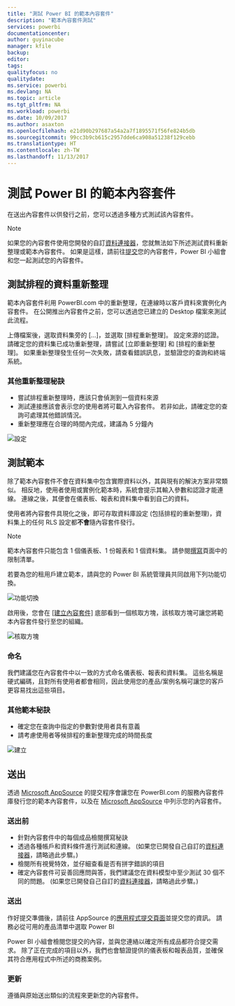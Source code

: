 ```yaml
---
title: "測試 Power BI 的範本內容套件"
description: "範本內容套件測試"
services: powerbi
documentationcenter: 
author: guyinacube
manager: kfile
backup: 
editor: 
tags: 
qualityfocus: no
qualitydate: 
ms.service: powerbi
ms.devlang: NA
ms.topic: article
ms.tgt_pltfrm: NA
ms.workload: powerbi
ms.date: 10/09/2017
ms.author: asaxton
ms.openlocfilehash: e21d90b297687a54a2a7f1895571f56fe824b5db
ms.sourcegitcommit: 99cc3b9cb615c2957dde6ca908a51238f129cebb
ms.translationtype: HT
ms.contentlocale: zh-TW
ms.lasthandoff: 11/13/2017
---
```

# <a name="testing-template-content-packs-for-power-bi"></a>測試 Power BI 的範本內容套件
在送出內容套件以供發行之前，您可以透過多種方式測試該內容套件。  

> [!NOTE]
> 如果您的內容套件使用您開發的自訂[資料連接器](https://aka.ms/DataConnectors)，您就無法如下所述測試資料重新整理或範本內容套件。 如果是這樣，請前往[提交](#submission)您的內容套件，Power BI 小組會和您一起測試您的內容套件。
> 
> 

## <a name="testing-scheduled-data-refresh"></a>測試排程的資料重新整理
範本內容套件利用 PowerBI.com 中的重新整理，在連線時以客戶資料來實例化內容套件。 在公開推出內容套件之前，您可以透過您已建立的 Desktop 檔案來測試此流程。

上傳檔案後，選取資料集旁的 [...]，並選取 [排程重新整理]。 設定來源的認證。 請確定您的資料集已成功重新整理，請嘗試 [立即重新整理] 和 [排程的重新整理]。 如果重新整理發生任何一次失敗，請查看錯誤訊息，並驗證您的查詢和終端系統。

### <a name="additional-refresh-tips"></a>其他重新整理秘訣
* 嘗試排程重新整理時，應該只會偵測到一個資料來源  
* 測試連接應該會表示您的使用者將可載入內容套件。 若非如此，請確定您的查詢可處理其他錯誤情況。  
* 重新整理應在合理的時間內完成，建議為 5 分鐘內  

![設定](media/template-content-pack-testing/scheduledrefresh.png)

<a name="templates"></a>

## <a name="testing-templates"></a>測試範本
除了範本內容套件不會在資料集中包含實際資料以外，其與現有的解決方案非常類似。 相反地，使用者使用或實例化範本時，系統會提示其輸入參數和認證才能連線。 連線之後，其便會在儀表板、報表和資料集中看到自己的資料。 

使用者將內容套件具現化之後，即可存取資料庫設定 (包括排程的重新整理)，資料集上的任何 RLS 設定都**不會**隨內容套件發行。  

> [!NOTE]
> 範本內容套件只能包含 1 個儀表板、1 份報表和 1 個資料集。 請參閱[撰寫](template-content-pack-authoring.md#restrictions)頁面中的限制清單。 
> 
> 

若要為您的租用戶建立範本，請與您的 Power BI 系統管理員共同啟用下列功能切換。 

![功能切換](media/template-content-pack-testing/featureswitch.png)

啟用後，您會在 [[建立內容套件]](https://app.powerbi.com/groups/me/publish-content/) 底部看到一個核取方塊，該核取方塊可讓您將範本內容套件發行至您的組織。 

![核取方塊](media/template-content-pack-testing/checkbox.png)

### <a name="naming"></a>命名
我們建議您在內容套件中以一致的方式命名儀表板、報表和資料集。 這些名稱是硬式編碼，且對所有使用者都會相同，因此使用您的產品/案例名稱可讓您的客戶更容易找出這些項目。

### <a name="additional-template-tips"></a>其他範本秘訣
* 確定您在查詢中指定的參數對使用者具有意義
* 請考慮使用者等候排程的重新整理完成的時間長度

![建立](media/template-content-pack-testing/createtemplate.png)

<a name="submission"></a>

## <a name="submission"></a>送出
透過 [Microsoft AppSource](https://appsource.microsoft.com/en-us/partners/list-an-app) 的提交程序會讓您在 PowerBI.com 的服務內容套件庫發行您的範本內容套件，以及在 [Microsoft AppSource](http://appsource.microsoft.com) 中列示您的內容套件。

### <a name="before-submission"></a>送出前
* 針對內容套件中的每個成品檢閱撰寫秘訣
* 透過各種帳戶和資料條件進行測試和連線。 (如果您已開發自己自訂的[資料連接器](https://aka.ms/DataConnectors)，請略過此步驟。)
* 檢閱所有視覺特效，並仔細查看是否有拼字錯誤的項目
* 確定內容套件可妥善回應問與答，我們建議您在資料模型中至少測試 30 個不同的問題。 (如果您已開發自己自訂的[資料連接器](https://aka.ms/DataConnectors)，請略過此步驟。)

### <a name="submission"></a>送出
作好提交準備後，請前往 AppSource 的[應用程式提交頁面](https://appsource.microsoft.com/en-us/partners/list-an-app)並提交您的資訊。 請務必從可用的產品清單中選取 Power BI

Power BI 小組會檢閱您提交的內容，並與您連絡以確定所有成品都符合提交需求。 除了正在完成的項目以外，我們也會驗證提供的儀表板和報表品質，並確保其符合應用程式中所述的商務案例。

### <a name="updates"></a>更新
遵循與原始送出類似的流程來更新您的內容套件。 

